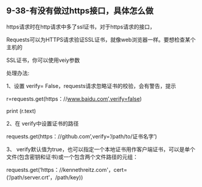 ## 9-38-有没有做过https接口，具体怎么做

https请求时在http请求中多了ssl证书，对于https请求的接口，

Requests可以为HTTPS请求验证SSL证书，就像web浏览器一样。要想检查某个主机的

SSL证书，你可以使用veiy参数

处理办法:

1、设置 verify= False，requests请求忽略证书的校验，会有警告，提示

r=requests.get(https：//www.baidu.com’,verify=false)

print (r.text)

2、在 verify中设置证书的路径

requests.get(https：//github.com’,verify=’/path/to/证书名字’)

3、 verify默认值为true，也可以指定一个本地证书用作客户端证书，可以是单个文件(包含密钥和证书)或一个包含两个文件路径的元组：

requests.get(‘https：//kennethreitz.com'，cert=(‘/path/server.crt'，/path/key))
